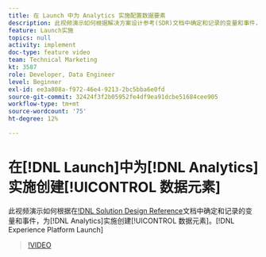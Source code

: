```yaml
---
title: 在 Launch 中为 Analytics 实施配置数据要素
description: 此视频演示如何根据解决方案设计参考(SDR)文档中确定和记录的变量和事件，在Launch中为Analytics实施创建数据元素。
feature: Launch实施
topics: null
activity: implement
doc-type: feature video
team: Technical Marketing
kt: 3587
role: Developer, Data Engineer
level: Beginner
exl-id: ee3a808a-f972-46e4-9213-2bc5bba6e0fd
source-git-commit: 32424f3f2b05952fe4df9ea91dcbe51684cee905
workflow-type: tm+mt
source-wordcount: '75'
ht-degree: 12%

---
```


# 在[!DNL Launch]中为[!DNL Analytics]实施创建[!UICONTROL 数据元素]

此视频演示如何根据在[!DNL Solution Design Reference](SDR)文档中确定和记录的变量和事件，为[!DNL Analytics]实施创建[!UICONTROL 数据元素]。[!DNL Experience Platform Launch]

>[!VIDEO](https://video.tv.adobe.com/v/28760/?quality=12)

